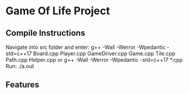# Game Of Life Project
## Compile Instructions
Navigate into src folder and enter: 
g++ -Wall -Werror -Wpedantic -std=c++17 Board.cpp Player.cpp GameDriver.cpp Game.cpp Tile.cpp Path.cpp Helper.cpp
or
g++ -Wall -Werror -Wpedantic -std=c++17 *.cpp
Run:
./a.out
## Features